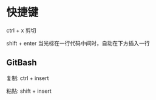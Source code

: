 # 快捷键

ctrl +  x 剪切

shift + enter 当光标在一行代码中间时，自动在下方插入一行

## GitBash

复制: ctrl + insert

粘贴: shift + insert